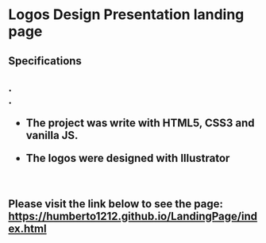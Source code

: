 <h1>Logos Design Presentation landing page</h1>

<h2>Specifications<h2>
.<br>
.<br>
<ul>
 <li><p>The project was write with HTML5, CSS3 and vanilla JS.</p></li>
 <li><p>The logos were designed with Illustrator</p></li>
</ul>
<br>
  
Please visit the link below to see the page:
https://humberto1212.github.io/LandingPage/index.html

